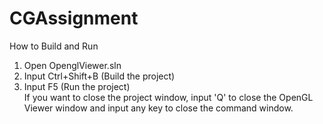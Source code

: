 # CGAssignment

How to Build and Run

1. Open OpenglViewer.sln
2. Input Ctrl+Shift+B (Build the project)
3. Input F5 (Run the project)
<br>If you want to close the project window, input 'Q' to close the OpenGL Viewer window and input any key to close the command window.
